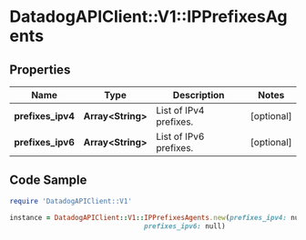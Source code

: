 # DatadogAPIClient::V1::IPPrefixesAgents

## Properties

Name | Type | Description | Notes
------------ | ------------- | ------------- | -------------
**prefixes_ipv4** | **Array&lt;String&gt;** | List of IPv4 prefixes. | [optional] 
**prefixes_ipv6** | **Array&lt;String&gt;** | List of IPv6 prefixes. | [optional] 

## Code Sample

```ruby
require 'DatadogAPIClient::V1'

instance = DatadogAPIClient::V1::IPPrefixesAgents.new(prefixes_ipv4: null,
                                 prefixes_ipv6: null)
```


